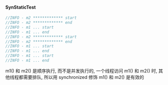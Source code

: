 
#### SynStaticTest

```java
//INFO - m2 ************* start
//INFO - m2 ************* end
//INFO - m1 ... start
//INFO - m1 ... end
//INFO - m2 ************* start
//INFO - m2 ************* end
//INFO - m1 ... start
//INFO - m1 ... end
//INFO - m1 ... start
//INFO - m1 ... end
```

m1() 和 m2() 是顺序执行, 而不是并发执行的, 一个线程访问 m1() 和 m2() 时, 其他线程都需要排队, 
所以用 synchronized 修饰 m1() 和 m2() 是有效的
